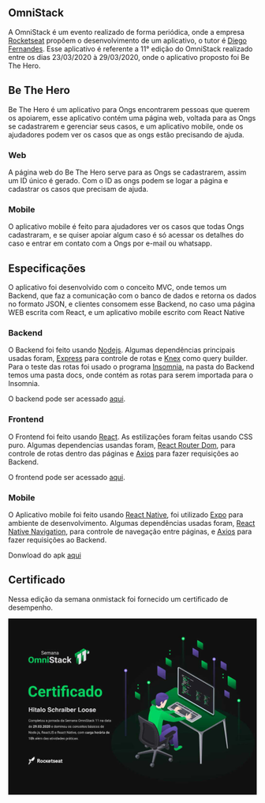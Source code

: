 ## OmniStack

A OmniStack é um evento realizado de forma periódica, onde a empresa [Rocketseat](https://github.com/rocketseat) propõem o desenvolvimento de um aplicativo, o tutor é [Diego Fernandes](https://github.com/diego3g).
Esse aplicativo é referente a 11° edição do OmniStack realizado entre os dias 23/03/2020 à 29/03/2020, onde o aplicativo proposto foi Be The Hero.

## Be The Hero

Be The Hero é um aplicativo para Ongs encontrarem pessoas que querem os apoiarem, esse aplicativo contém uma página web, voltada para as Ongs se cadastrarem e gerenciar seus casos, e um aplicativo mobile, onde os ajudadores podem ver os casos que as ongs estão precisando de ajuda.

### Web

A página web do Be The Hero serve para as Ongs se cadastrarem, assim um ID único é gerado. Com o ID as ongs podem se logar a página e cadastrar os casos que precisam de ajuda.

### Mobile

O aplicativo mobile é feito para ajudadores ver os casos que todas Ongs cadastraram, e se quiser apoiar algum caso é só acessar os detalhes do caso e entrar em contato com a Ongs por e-mail ou whatsapp.

## Especificações

O aplicativo foi desenvolvido com o conceito MVC, onde temos um Backend, que faz a comunicação com o banco de dados e retorna os dados no formato JSON, e clientes consomem esse Backend, no caso uma página WEB escrita com React, e um aplicativo mobile escrito com React Native

### Backend

O Backend foi feito usando [Nodejs](https://github.com/nodejs/node). Algumas dependências principais usadas foram, [Express](https://github.com/expressjs/express) para controle de rotas e [Knex](https://github.com/knex/knex) como query builder.
Para o teste das rotas foi usado o programa [Insomnia](https://github.com/Kong/insomnia), na pasta do Backend temos uma pasta docs, onde contém as rotas para serem importada para o Insomnia.

O backend pode ser acessado [aqui](https://hitaloose-be-the-hero.herokuapp.com/).

### Frontend

O Frontend foi feito usando [React](https://github.com/facebook/react). As estilizações foram feitas usando CSS puro. Algumas dependencias usandas foram, [React Router Dom](https://github.com/ReactTraining/react-router/tree/master/packages/react-router-dom), para controle de rotas dentro das páginas e [Axios](https://github.com/axios/axios) para fazer requisições ao Backend.

O frontend pode ser acessado [aqui](https://hitaloose-be-the-hero.netlify.com/).

### Mobile

O Aplicativo mobile foi feito usando [React Native](https://github.com/facebook/react-native), foi utilizado [Expo](https://github.com/expo/expo) para ambiente de desenvolvimento. Algumas dependências usadas foram, [React Native Navigation](https://github.com/wix/react-native-navigation), para controle de navegação entre páginas, e [Axios](https://github.com/axios/axios) para fazer requisições ao Backend.

Donwload do apk [aqui](https://exp-shell-app-assets.s3.us-west-1.amazonaws.com/android/%40hitaloose/beTheHero-1628d1ee7d6048e0b874872f16602159-signed.apk)

## Certificado

Nessa edição da semana onmistack foi fornecido um certificado de desempenho.

<div align="center">
    <img alt="Certificado" src="backend/docs/certificado.jpg" width="600px" />
</div>
